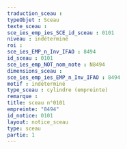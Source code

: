 ```yaml
---
traduction_sceau : 
typeObjet : Sceau
texte_sceau : 
sce_ies_emp_ies_SCE_id_sceau : 0101
niveau : indéterminé
roi : 
sce_ies_EMP_n_Inv_IFAO : 8494
id_sceau : 0101
sce_ies_emp_NOT_nom_note : N8494
dimensions_sceau : 
sce_ies_emp_ies_EMP_n_Inv_IFAO : 8494
motif : indéterminé
type_sceau : cylindre (empreinte)
remarque : 
title: sceau n°0101
empreinte: "8494"
id_notice: 0101
layout: notice_sceau
type: sceau
partie: 1
---
```

